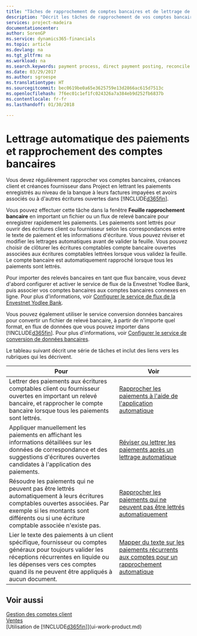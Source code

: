 ```yaml
---
title: "Tâches de rapprochement de comptes bancaires et de lettrage de paiements d'écritures connexes | Microsoft Docs"
description: "Décrit les tâches de rapprochement de vos comptes bancaires, client, et fournisseur, valider des règlements ou des frais, et lettrer des paiements automatiquement."
services: project-madeira
documentationcenter: 
author: SorenGP
ms.service: dynamics365-financials
ms.topic: article
ms.devlang: na
ms.tgt_pltfrm: na
ms.workload: na
ms.search.keywords: payment process, direct payment posting, reconcile payment, expenses, cash receipts
ms.date: 03/29/2017
ms.author: sgroespe
ms.translationtype: HT
ms.sourcegitcommit: bec0619be0a65e3625759e13d2866ac615d7513c
ms.openlocfilehash: 7f6ec01c1ef1fc024326a7a384eb9d252fb6837b
ms.contentlocale: fr-fr
ms.lasthandoff: 01/30/2018

---
```

# <a name="applying-payments-automatically-and-reconciling-bank-accounts"></a>Lettrage automatique des paiements et rapprochement des comptes bancaires
Vous devez régulièrement rapprocher vos comptes bancaires, créances client et créances fournisseur dans Project en lettrant les paiements enregistrés au niveau de la banque à leurs factures impayées et avoirs associés ou à d'autres écritures ouvertes dans [!INCLUDE[d365fin](includes/d365fin_long_md.md)].  

Vous pouvez effectuer cette tâche dans la fenêtre **Feuille rapprochement bancaire** en important un fichier ou un flux de relevé bancaire pour enregistrer rapidement les paiements. Les paiements sont lettrés pour ouvrir des écritures client ou fournisseur selon les correspondances entre le texte de paiement et les informations d'écriture. Vous pouvez réviser et modifier les lettrages automatiques avant de valider la feuille. Vous pouvez choisir de clôturer les écritures comptables compte bancaire ouvertes associées aux écritures comptables lettrées lorsque vous validez la feuille. Le compte bancaire est automatiquement rapproché lorsque tous les paiements sont lettrés.  

Pour importer des relevés bancaires en tant que flux bancaire, vous devez d'abord configurer et activer le service de flux de la Envestnet Yodlee Bank, puis associer vos comptes bancaires aux comptes bancaires connexes en ligne. Pour plus d'informations, voir [Configurer le service de flux de la Envestnet Yodlee Bank](bank-how-setup-bank-statement-service.md).  

Vous pouvez également utiliser le service conversion données bancaires pour convertir un fichier de relevé bancaire, à partir de n'importe quel format, en flux de données que vous pouvez importer dans [!INCLUDE[d365fin](includes/d365fin_long_md.md)]. Pour plus d'informations, voir [Configurer le service de conversion de données bancaires](bank-how-setup-bank-data-conversion-service.md).  

Le tableau suivant décrit une série de tâches et inclut des liens vers les rubriques qui les décrivent.  

| Pour | Voir |
| --- | --- |
| Lettrer des paiements aux écritures comptables client ou fournisseur ouvertes en important un relevé bancaire, et rapprocher le compte bancaire lorsque tous les paiements sont lettrés. |[Rapprocher les paiements à l'aide de l'application automatique](receivables-how-reconcile-payments-auto-application.md) |
| Appliquer manuellement les paiements en affichant les informations détaillées sur les données de correspondance et des suggestions d'écritures ouvertes candidates à l'application des paiements. |[Réviser ou lettrer les paiements après un lettrage automatique](receivables-how-review-apply-payments-auto-application.md) |
| Résoudre les paiements qui ne peuvent pas être lettrés automatiquement à leurs écritures comptables ouvertes associées. Par exemple si les montants sont différents ou si une écriture comptable associée n'existe pas. |[Rapprocher les paiements qui ne peuvent pas être lettrés automatiquement](receivables-how-reconcile-payments-cannot-apply-auto.md) |
| Lier le texte des paiements à un client spécifique, fournisseur ou comptes généraux pour toujours valider les réceptions récurrentes en liquide ou les dépenses vers ces comptes quand ils ne peuvent être appliqués à aucun document. |[Mapper du texte sur les paiements récurrents aux comptes pour un rapprochement automatique](receivables-how-map-text-recurring-payments-accounts-auto-reconcilliation.md) |

## <a name="see-also"></a>Voir aussi
[Gestion des comptes client](receivables-manage-receivables.md)  
[Ventes](sales-manage-sales.md)  
[Utilisation de [!INCLUDE[d365fin](includes/d365fin_md.md)]](ui-work-product.md)

